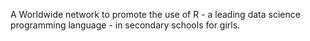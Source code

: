 A Worldwide network to promote the use of R - a leading data science programming language - in secondary schools for girls.

